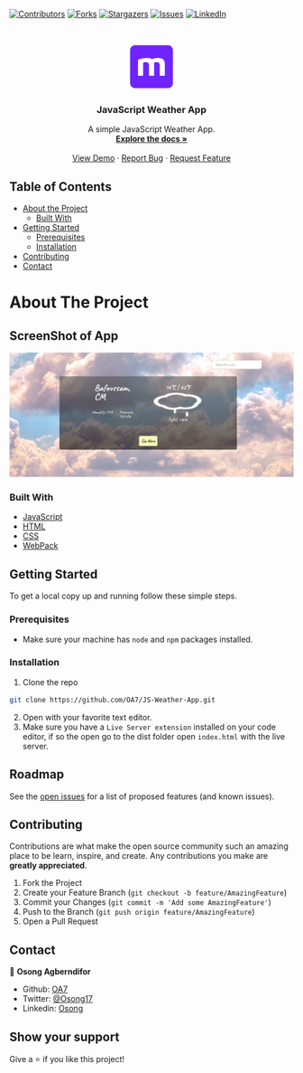 [![Contributors][contributors-shield]][contributors-url]
[![Forks][forks-shield]][forks-url]
[![Stargazers][stars-shield]][stars-url]
[![Issues][issues-shield]][issues-url]
[![LinkedIn][linkedin-shield]][linkedin-url]



<!-- PROJECT LOGO -->
<br />
<p align="center">
  <a href="https://github.com/OA7/JS-Restaurant-Page">
    <img src="dist/images/mLogo.png" alt="Logo" width="80" height="80">
  </a>

  <h3 align="center">JavaScript Weather App</h3>

  <p align="center">
    A simple JavaScript Weather App.
    <br />
    <a href="https://github.com/OA7/JS-Weather-App"><strong>Explore the docs »</strong></a>
    <br />
    <br />
    <a href="">View Demo</a>
    ·
    <a href="https://github.com/OA7/JS-Weather-App/issues">Report Bug</a>
    ·
    <a href="https://github.com/OA7/JS-Weather-App/issues">Request Feature</a>
  </p>
</p>



<!-- TABLE OF CONTENTS -->
## Table of Contents

* [About the Project](#about-the-project)
  * [Built With](#built-with)
* [Getting Started](#getting-started)
  * [Prerequisites](#prerequisites)
  * [Installation](#installation)
* [Contributing](#contributing)
* [Contact](#contact)



<!-- ABOUT THE PROJECT -->
# About The Project

## ScreenShot of App
[![Product Name Screen Shot][product-screenshot]]()


### Built With

* [JavaScript](https://en.wikipedia.org/wiki/JavaScript)
* [HTML](https://en.wikipedia.org/wiki/HTML)
* [CSS](https://en.wikipedia.org/wiki/Cascading_Style_Sheets)
* [WebPack](https://webpack.js.org/)



<!-- GETTING STARTED -->
## Getting Started

To get a local copy up and running follow these simple steps.

### Prerequisites
- Make sure your machine has `node` and `npm` packages installed.

### Installation
 
1. Clone the repo
```sh
git clone https://github.com/OA7/JS-Weather-App.git
```
2. Open with your favorite text editor.
3. Make sure you have a `Live Server extension` installed on your code editor, if so the open go to the dist folder open `index.html` with the live server.

<!-- ROADMAP -->
## Roadmap

See the [open issues](https://github.com/OA7/JS-Weather-App/issues) for a list of proposed features (and known issues).



<!-- CONTRIBUTING -->
## Contributing

Contributions are what make the open source community such an amazing place to be learn, inspire, and create. Any contributions you make are **greatly appreciated**.

1. Fork the Project
2. Create your Feature Branch (`git checkout -b feature/AmazingFeature`)
3. Commit your Changes (`git commit -m 'Add some AmazingFeature'`)
4. Push to the Branch (`git push origin feature/AmazingFeature`)
5. Open a Pull Request


<!-- CONTACT -->
## Contact

👤 **Osong Agberndifor**

- Github: [OA7](https://github.com/OA7)
- Twitter: [@Osong17](https://twitter.com/Osong17)
- Linkedin: [Osong](https://linkedin.com/osong-agberndifor)


<!-- ACKNOWLEDGEMENTS -->
## Show your support

Give a ⭐️ if you like this project!




<!-- MARKDOWN LINKS & IMAGES -->
<!-- https://www.markdownguide.org/basic-syntax/#reference-style-links -->
[contributors-shield]: https://img.shields.io/github/contributors/OA7/JS-Weather-App.svg?style=flat-square
[contributors-url]: https://github.com/OA7/JS-Weather-App/graphs/contributors
[forks-shield]: https://img.shields.io/github/forks/OA7/JS-Weather-App.svg?style=flat-square
[forks-url]: https://github.com/OA7/JS-Weather-App/network/members
[stars-shield]: https://img.shields.io/github/stars/OA7/JS-Weather-App.svg?style=flat-square
[stars-url]: https://github.com/OA7/JS-Weather-App/stargazers
[issues-shield]: https://img.shields.io/github/issues/OA7/JS-Weather-App.svg?style=flat-square
[issues-url]: https://github.com/OA7/JS-Weather-App/issues
[linkedin-shield]: https://img.shields.io/badge/-LinkedIn-black.svg?style=flat-square&logo=linkedin&colorB=555
[linkedin-url]: https://linkedin.com/osong-agberndifor
[product-screenshot]: dist/images/screen.png
